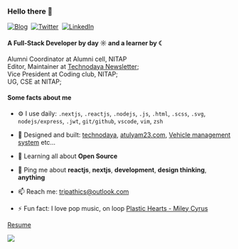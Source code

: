 ### Hello there 👋


<p>
<a href="https://tripathics.github.io"><img src="https://img.shields.io/badge/website-000000?style=for-the-badge&logo=About.me&logoColor=white" alt="Blog" /></a>&nbsp;
<a href="https://discordapp.com/users/cstrip"><img src="https://img.shields.io/badge/Discord-3A3A3A?style=for-the-badge&logo=discord&logoColor=white" alt="Twitter" /></a>&nbsp;
<a href="https://www.linkedin.com/in/tripathics/"><img src="https://img.shields.io/badge/LinkedIn-6A6A6A?style=for-the-badge&logo=linkedin&logoColor=white" alt="LinkedIn" /></a>&nbsp;
</p>

#### A Full-Stack Developer by day ☼ and a learner by ☾

Alumni Coordinator at Alumni cell, NITAP<br>
Editor, Maintainer at [Technodaya Newsletter](https://technodaya.vercel.app);<br>
Vice President at Coding club, NITAP;<br>
UG, CSE at NITAP;<br>

#### Some facts about me
- ⚙️ I use daily: `.nextjs`, `.reactjs`, `.nodejs`, `.js`, `.html`, `.scss`, `.svg`, `nodejs/express`, `.jwt`, `git/github`, `vscode`, `vim`, `zsh`
- 💅 Designed and built: [technodaya](https://technodaya.vercel.app), [atulyam23.com](https://www.atulyam23.com), [Vehicle management system](https://github.com/iocl-tracker) etc…
- 🌱 Learning all about **Open Source**
- 💬 Ping me about **reactjs**, **nextjs**, **development**, **design thinking**, **anything**
- 📫 Reach me: [tripathics@outlook.com](mailto://tripathics@outlook.com)

- ⚡️ Fun fact: I love pop music, on loop [Plastic Hearts - Miley Cyrus](https://open.spotify.com/album/5BRhg6NSEZOj0BR6Iz56fR?si=-6zpuKH4TQOGs7Ik39bBpg)

[Resume](https://raw.githubusercontent.com/tripathics/resume/7d73cc617db7e93212b576f35e8e79301ee46f45/Chandrashekhar.pdf)

![](https://komarev.com/ghpvc/?username=tripathics&color=blueviolet&style=flat-square&label=PROFILE+VIEWS)